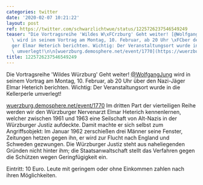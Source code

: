 ```yaml
---
categories: twitter
date: '2020-02-07 10:21:22'
layout: post
ref: https://twitter.com/schwarzlichtwue/status/1225726237546549249
teaser: "Die Vortragsreihe 'Wildes W\xFCrzburg' Geht weiter! [@WolfgangJung](https://twitter.com/WolfgangJung)\
  \ wird in seinem Vortrag am Montag, 10. Februar, ab 20 Uhr \xFCber den Nazi-J\xE4\
  ger Elmar Heterich berichten. Wichtig: Der Veranstaltungsort wurde in die Kellerperle\
  \ umverlegt!\n\n[wuerzburg.demosphere.net/event/1770](https://wuerzburg.demosphere.net/event/1770)"
title: 1225726237546549249
---
```

Die Vortragsreihe 'Wildes Würzburg' Geht weiter! [@WolfgangJung](https://twitter.com/WolfgangJung) wird in seinem Vortrag am Montag, 10. Februar, ab 20 Uhr über den Nazi-Jäger Elmar Heterich berichten. Wichtig: Der Veranstaltungsort wurde in die Kellerperle umverlegt!

[wuerzburg.demosphere.net/event/1770](https://wuerzburg.demosphere.net/event/1770)
Im dritten Part der vierteiligen Reihe werden wir den Würzburger Nervenarzt Elmar Heterich kennenlernen, welcher zwischen 1961 und 1963 eine Seilschaft von Alt-Nazis in der Würzburger Justiz aufdeckte.
Damit machte er sich selbst zum Angriffsobjekt: Im Januar 1962 zerschießen drei Männer seine Fenster, Zeitungen hetzen gegen ihn, er wird zur Flucht nach England und Schweden gezwungen.
Die Würzburger Justiz steht aus naheliegenden Gründen nicht hinter ihm; die Staatsanwaltschaft stellt das Verfahren gegen die Schützen wegen Geringfügigkeit ein.



Eintritt: 10 Euro. Leute mit geringem oder ohne Einkommen zahlen nach ihren Möglichkeiten.